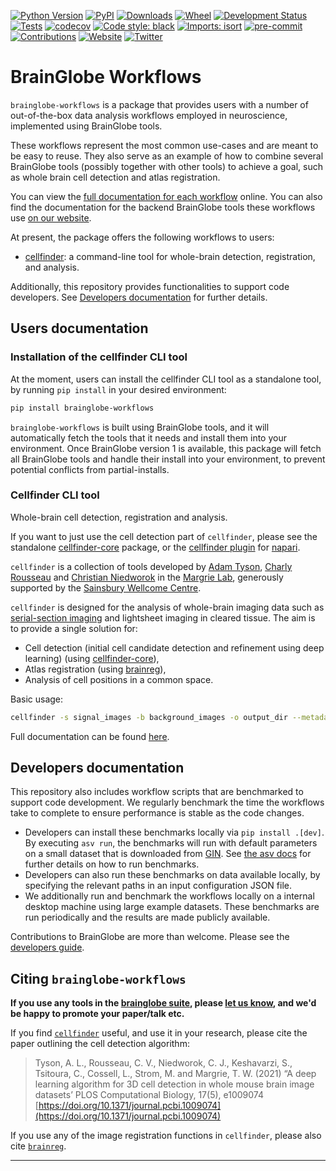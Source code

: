 [![Python Version](https://img.shields.io/pypi/pyversions/brainglobe-workflows.svg)](https://pypi.org/project/brainglobe-workflows)
[![PyPI](https://img.shields.io/pypi/v/brainglobe-workflows.svg)](https://pypi.org/project/brainglobe-workflows)
[![Downloads](https://pepy.tech/badge/brainglobe-workflows)](https://pepy.tech/project/brainglobe-workflows)
[![Wheel](https://img.shields.io/pypi/wheel/brainglobe-workflows.svg)](https://pypi.org/project/brainglobe-workflows)
[![Development Status](https://img.shields.io/pypi/status/brainglobe-workflows.svg)](https://github.com/brainglobe/brainglobe-workflows)
[![Tests](https://img.shields.io/github/workflow/status/brainglobe/brainglobe-workflows/tests)](
    https://github.com/brainglobe/brainglobe-workflows/actions)
[![codecov](https://codecov.io/gh/brainglobe/brainglobe-workflows/branch/master/graph/badge.svg?token=s3MweEFPhl)](https://codecov.io/gh/brainglobe/brainglobe-workflows)
[![Code style: black](https://img.shields.io/badge/code%20style-black-000000.svg)](https://github.com/python/black)
[![Imports: isort](https://img.shields.io/badge/%20imports-isort-%231674b1?style=flat&labelColor=ef8336)](https://pycqa.github.io/isort/)
[![pre-commit](https://img.shields.io/badge/pre--commit-enabled-brightgreen?logo=pre-commit&logoColor=white)](https://github.com/pre-commit/pre-commit)
[![Contributions](https://img.shields.io/badge/Contributions-Welcome-brightgreen.svg)](https://brainglobe.info/developers/index.html)
[![Website](https://img.shields.io/website?up_message=online&url=https%3A%2F%2Fbrainglobe.info)](https://brainglobe.info/documentation/brainglobe-workflows/index.html)
[![Twitter](https://img.shields.io/twitter/follow/brain_globe?style=social)](https://twitter.com/brain_globe)

# BrainGlobe Workflows

`brainglobe-workflows` is a package that provides users with a number of out-of-the-box data analysis workflows employed in neuroscience, implemented using BrainGlobe tools.

These workflows represent the most common use-cases and are meant to be easy to reuse. They also serve as an example of how to combine several BrainGlobe tools  (possibly together with other tools) to achieve a goal, such as whole brain cell detection and atlas registration.

You can view the [full documentation for each workflow](https://brainglobe.info/documentation/brainglobe-workflows/index.html) online.
You can also find the documentation for the backend BrainGlobe tools these workflows use [on our website](https://brainglobe.info/).

At present, the package offers the following workflows to users:

- [cellfinder](#cellfinder): a command-line tool for whole-brain detection, registration, and analysis.

Additionally, this repository provides functionalities to support code developers. See [Developers documentation](#developers-documentation) for further details.

## Users documentation


### Installation of the cellfinder CLI tool
At the moment, users can install the cellfinder CLI tool as a standalone tool, by running `pip install` in your desired environment:

```bash
pip install brainglobe-workflows
```

`brainglobe-workflows` is built using BrainGlobe tools, and it will automatically fetch the tools that it needs and install them into your environment.
Once BrainGlobe version 1 is available, this package will fetch all BrainGlobe tools and handle their install into your environment, to prevent potential conflicts from partial-installs.


### Cellfinder CLI tool

Whole-brain cell detection, registration and analysis.

If you want to just use the cell detection part of `cellfinder`, please see the standalone [cellfinder-core](https://github.com/brainglobe/cellfinder-core) package, or the [cellfinder plugin](https://github.com/brainglobe/cellfinder-napari) for [napari](https://napari.org/).

`cellfinder` is a collection of tools developed by [Adam Tyson](https://github.com/adamltyson), [Charly Rousseau](https://github.com/crousseau) and [Christian Niedworok](https://github.com/cniedwor) in the [Margrie Lab](https://www.sainsburywellcome.org/web/groups/margrie-lab), generously supported by the [Sainsbury Wellcome Centre](https://www.sainsburywellcome.org/web/).

`cellfinder` is designed for the analysis of whole-brain imaging data such as [serial-section imaging](https://sainsburywellcomecentre.github.io/OpenSerialSection/) and lightsheet imaging in cleared tissue.
The aim is to provide a single solution for:

- Cell detection (initial cell candidate detection and refinement using  deep learning) (using [cellfinder-core](https://github.com/brainglobe/cellfinder-core)),
- Atlas registration (using [brainreg](https://github.com/brainglobe/brainreg)),
- Analysis of cell positions in a common space.

Basic usage:

```bash
cellfinder -s signal_images -b background_images -o output_dir --metadata metadata
```

Full documentation can be found [here](https://brainglobe.info/documentation/cellfinder/index.html).


## Developers documentation

This repository also includes workflow scripts that are benchmarked to support code development. We regularly benchmark the time the workflows take to complete to ensure performance is stable as the code changes.
* Developers can install these benchmarks locally via `pip install .[dev]`. By executing `asv run`,  the benchmarks will run with default parameters on a small dataset that is downloaded from [GIN](https://gin.g-node.org/G-Node/info/wiki). See [the asv docs](https://asv.readthedocs.io/en/v0.6.1/using.html#running-benchmarks) for further details on how to run benchmarks.
* Developers can also run these benchmarks on  data available locally, by specifying the relevant paths in an input configuration JSON file.
* We additionally run and benchmark the workflows locally on a internal desktop machine using large example datasets. These benchmarks are run periodically and the results are made publicly available.

Contributions to BrainGlobe are more than welcome.
Please see the [developers guide](https://brainglobe.info/developers/index.html).


## Citing `brainglobe-workflows`

**If you use any tools in the [brainglobe suite](https://brainglobe.info/documentation/index.html), please [let us know](mailto:code@adamltyson.com?subject=cellfinder), and we'd be happy to promote your paper/talk etc.**

If you find [`cellfinder`](#cellfinder) useful, and use it in your research, please cite the paper outlining the cell detection algorithm:
> Tyson, A. L., Rousseau, C. V., Niedworok, C. J., Keshavarzi, S., Tsitoura, C., Cossell, L., Strom, M. and Margrie, T. W. (2021) “A deep learning algorithm for 3D cell detection in whole mouse brain image datasets’ PLOS Computational Biology, 17(5), e1009074
[https://doi.org/10.1371/journal.pcbi.1009074](https://doi.org/10.1371/journal.pcbi.1009074)
>
If you use any of the image registration functions in `cellfinder`, please also cite [`brainreg`](https://github.com/brainglobe/brainreg#citing-brainreg).

---

